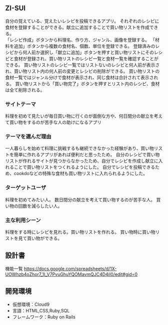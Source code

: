 ## ZI-SUI

自分の覚えている、覚えたいレシピを投稿できるアプリ。
それぞれのレシピに食材を登録することができる。献立に追加することで買い物リストを作成できる。  
「レシピ作成」ボタンから料理名、作り方、ジャンル、画像を登録する。
「材料を追加」ボタンから複数の食材名、個数、単位を登録できる。
登録済みのレシピから何人前か選択し「献立に追加」ボタンを押すと買い物リストにそのレシピと食材が登録され、買い物リストのレシピ一覧と食材一覧を確認することができる。
買い物リストのレシピ一覧ではリストないのレシピと何人前が表示され、買い物リスト内の何人前の変更とレシピの削除ができる。
買い物リストの食材一覧ではジャンル分けで食材が表示され、同じ食材は合計されて表示される。
買い物リストから「買い物完了」ボタンを押すとリスト内のレシピ、食材は全て削除される。  

### サイトテーマ

料理を初めて見たいが毎日買い物に行くのが面倒な方や、何日間分の献立を考えて買い物をするのが苦手な人の助けになるアプリ

### テーマを選んだ理由

一人暮らしを始めて料理に挑戦するも継続できなかった経験があり、買い物リストを簡単に作れるアプリがあれば便利だと思ったため。
自分のレシピで買い物リストが作れるサイトが見つからなかったため、自分でレシピを作成し献立に入れることで買い物リストをつくれるようにした。
自分でレシピを投稿できるため、cookdoなどの特殊な食材も買い物リストに入れられるようにした。

### ターゲットユーザ

料理を初めてみたい人。
数日間分の献立を考えて買い物するのが苦手な人。
買い物の回数を減らしたい人。

### 主な利用シーン

料理をする時にレシピを見れる。買い物リストを作れる。
買い物時に買い物リストを見て買い物ができる。

## 設計書

機能一覧
https://docs.google.com/spreadsheets/d/1X-UOWhzb4oZhor7_1I_V7PvuGhuYQOMavmQJC4D4iI0/edit#gid=0

## 開発環境

- 仮想環境：Cloud9
- 言語：HTML,CSS,Ruby,SQL
- フレームワーク：Ruby on Rails

